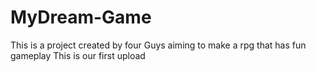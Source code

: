# MyDream-Game
This is a project created by four Guys aiming to make a rpg that has fun gameplay
This is our first upload
